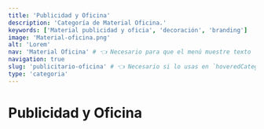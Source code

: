 ```yaml
---
title: 'Publicidad y Oficina'
description: 'Categoría de Material Oficina.'
keywords: ['Material publicidad y oficia', 'decoración', 'branding']
image: 'Material-oficina.png'
alt: 'Lorem'
nav: 'Material Oficina' # 👈 Necesario para que el menú muestre texto
navigation: true
slug: 'publicitario-oficina' # 👈 Necesario si lo usas en `hoveredCategory`
type: 'categoria'
---
```


# Publicidad y Oficina
